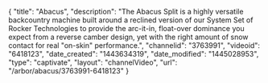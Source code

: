 {
    "title": "Abacus",
    "description": "The Abacus Split is a highly versatile backcountry machine built around a reclined version of our System Set of Rocker Technologies to provide the arc-it-in, float-over dominance you expect from a reverse camber design, yet with the right amount of snow contact for real \"on-skin\" performance.",
    "channelid": "3763991",
    "videoid": "6418123",
    "date_created": "1443634319",
    "date_modified": "1445028953",
    "type": "captivate",
    "layout": "channelVideo",
    "url": "\/arbor\/abacus\/3763991-6418123"
}